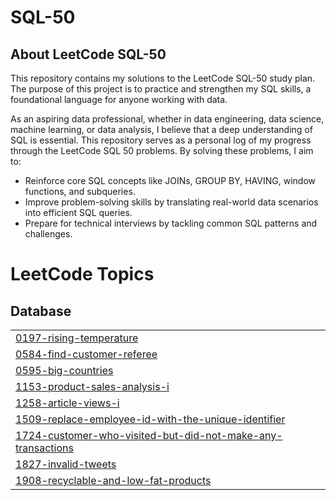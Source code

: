 # SQL-50

## About LeetCode SQL-50
This repository contains my solutions to the LeetCode SQL-50 study plan. The purpose of this project is to practice and strengthen my SQL skills, a foundational language for anyone working with data.

As an aspiring data professional, whether in data engineering, data science, machine learning, or data analysis, I believe that a deep understanding of SQL is essential. This repository serves as a personal log of my progress through the LeetCode SQL 50 problems. By solving these problems, I aim to:
* Reinforce core SQL concepts like JOINs, GROUP BY, HAVING, window functions, and subqueries.
* Improve problem-solving skills by translating real-world data scenarios into efficient SQL queries.
* Prepare for technical interviews by tackling common SQL patterns and challenges.

<!---LeetCode Topics Start-->
# LeetCode Topics
## Database
|  |
| ------- |
| [0197-rising-temperature](https://github.com/ntnq2000/SQL-50/tree/master/0197-rising-temperature) |
| [0584-find-customer-referee](https://github.com/ntnq2000/SQL-50/tree/master/0584-find-customer-referee) |
| [0595-big-countries](https://github.com/ntnq2000/SQL-50/tree/master/0595-big-countries) |
| [1153-product-sales-analysis-i](https://github.com/ntnq2000/SQL-50/tree/master/1153-product-sales-analysis-i) |
| [1258-article-views-i](https://github.com/ntnq2000/SQL-50/tree/master/1258-article-views-i) |
| [1509-replace-employee-id-with-the-unique-identifier](https://github.com/ntnq2000/SQL-50/tree/master/1509-replace-employee-id-with-the-unique-identifier) |
| [1724-customer-who-visited-but-did-not-make-any-transactions](https://github.com/ntnq2000/SQL-50/tree/master/1724-customer-who-visited-but-did-not-make-any-transactions) |
| [1827-invalid-tweets](https://github.com/ntnq2000/SQL-50/tree/master/1827-invalid-tweets) |
| [1908-recyclable-and-low-fat-products](https://github.com/ntnq2000/SQL-50/tree/master/1908-recyclable-and-low-fat-products) |
<!---LeetCode Topics End-->

